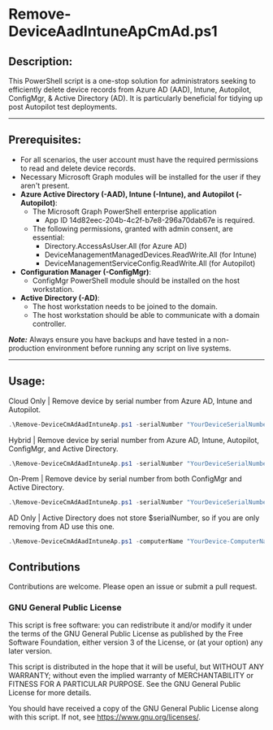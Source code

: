 # Remove-DeviceAadIntuneApCmAd.ps1

## Description:  
This PowerShell script is a one-stop solution for administrators seeking to efficiently delete device records from Azure AD (AAD), Intune, Autopilot, ConfigMgr, & Active Directory (AD). It is particularly beneficial for tidying up post Autopilot test deployments. 

***
## Prerequisites:

- For all scenarios, the user account must have the required permissions to read and delete device records.
- Necessary Microsoft Graph modules will be installed for the user if they aren't present.
- **Azure Active Directory (-AAD), Intune (-Intune), and Autopilot (-Autopilot)**:
  - The Microsoft Graph PowerShell enterprise application 
      - App ID 14d82eec-204b-4c2f-b7e8-296a70dab67e is required.
  - The following permissions, granted with admin consent, are essential:
      - Directory.AccessAsUser.All (for Azure AD)
      - DeviceManagementManagedDevices.ReadWrite.All (for Intune)
      - DeviceManagementServiceConfig.ReadWrite.All (for Autopilot)
- **Configuration Manager (-ConfigMgr)**:
  - ConfigMgr PowerShell module should be installed on the host workstation.
- **Active Directory (-AD)**:
  - The host workstation needs to be joined to the domain.
  - The host workstation should be able to communicate with a domain controller.

***Note:*** Always ensure you have backups and have tested in a non-production environment before running any script on live systems.

***
## Usage:

Cloud Only | Remove device by serial number from Azure AD, Intune and Autopilot.
```powershell
.\Remove-DeviceCmAdAadIntuneAp.ps1 -serialNumber "YourDeviceSerialNumber" -AAD - Intune -Autopilot
```
Hybrid | Remove device by serial number from Azure AD, Intune, Autopilot, ConfigMgr, and Active Directory.
```powershell
.\Remove-DeviceCmAdAadIntuneAp.ps1 -serialNumber "YourDeviceSerialNumber" -All
```
On-Prem | Remove device by serial number from both ConfigMgr and Active Directory.
```powershell
.\Remove-DeviceCmAdAadIntuneAp.ps1 -serialNumber "YourDeviceSerialNumber" -ConfigMgr -AD
```
AD Only | Active Directory does not store $serialNumber, so if you are only removing from AD use this one.
```powershell
.\Remove-DeviceCmAdAadIntuneAp.ps1 -computerName "YourDevice-ComputerName" -AD
```

###
## Contributions

Contributions are welcome. Please open an issue or submit a pull request.

### GNU General Public License
This script is free software: you can redistribute it and/or modify it under the terms of the GNU General Public License as published by the Free Software Foundation, either version 3 of the License, or (at your option) any later version.

This script is distributed in the hope that it will be useful, but WITHOUT ANY WARRANTY; without even the implied warranty of MERCHANTABILITY or FITNESS FOR A PARTICULAR PURPOSE.  See the GNU General Public License for more details.

You should have received a copy of the GNU General Public License along with this script. If not, see https://www.gnu.org/licenses/.